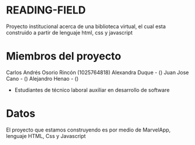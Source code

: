 # READING-FIELD
Proyecto institucional acerca de una biblioteca virtual, el cual esta construido a partir de lenguaje html, css y javascript
# Miembros del proyecto
  Carlos Andrés Osorio Rincón (1025764818) 
  Alexandra Duque - () 
  Juan Jose Cano - () 
  Alejandro Henao - () 
  - Estudiantes de técnico laboral auxiliar en desarrollo de software
# Datos
  El proyecto que estamos construyendo es por medio de MarvelApp, lenguaje HTML, Css y Javascript
